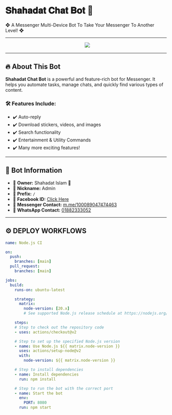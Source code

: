 # 𝐒𝐡𝐚𝐡𝐚𝐝𝐚𝐭 𝐂𝐡𝐚𝐭 𝐁𝐨𝐭 🔰

❖ A Messenger Multi-Device Bot To Take Your Messenger To Another Level! ❖

---

<p align="center">
  <img src='https://i.imgur.com/OL3EUty.jpeg'/>
</p>

---

## 🔥 About This Bot

**Shahadat Chat Bot** is a powerful and feature-rich bot for Messenger. It helps you automate tasks, manage chats, and quickly find various types of content.

### 🛠 Features Include:
- ✔️ Auto-reply  
- ✔️ Download stickers, videos, and images  
- ✔️ Search functionality  
- ✔️ Entertainment & Utility Commands  
- ✔️ Many more exciting features!

---

## 📌 Bot Information

- 🔹 **Owner:** Shahadat Islam 💫  
- 🔹 **Nickname:** Admin  
- 🔹 **Prefix:** `/`  
- 🔹 **Facebook ID:** [Click Here](https://www.facebook.com/100089047474463)  
- 🔹 **Messenger Contact:** [m.me/100089047474463](https://m.me/100089047474463)  
- 🔹 **WhatsApp Contact:** [01882333052](https://wa.me/8801882333052)

---

## ⚙️ DEPLOY WORKFLOWS

```yaml
name: Node.js CI

on:
  push:
    branches: [main]
  pull_request:
    branches: [main]

jobs:
  build:
    runs-on: ubuntu-latest

    strategy:
      matrix:
        node-version: [20.x]
        # See supported Node.js release schedule at https://nodejs.org/en/about/releases/

    steps:
    # Step to check out the repository code
    - uses: actions/checkout@v2

    # Step to set up the specified Node.js version
    - name: Use Node.js ${{ matrix.node-version }}
      uses: actions/setup-node@v2
      with:
        node-version: ${{ matrix.node-version }}

    # Step to install dependencies
    - name: Install dependencies
      run: npm install

    # Step to run the bot with the correct port
    - name: Start the bot
      env:
        PORT: 8080
      run: npm start
